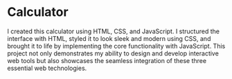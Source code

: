 # Calculator
I created this calculator using HTML, CSS, and JavaScript. I structured the interface with HTML, styled it to look sleek and modern using CSS, and brought it to life by implementing the core functionality with JavaScript. This project not only demonstrates my ability to design and develop interactive web tools but also showcases the seamless integration of these three essential web technologies.